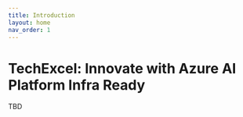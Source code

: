 ```yaml
---
title: Introduction
layout: home
nav_order: 1
---
```


# TechExcel: Innovate with Azure AI Platform Infra Ready
TBD
